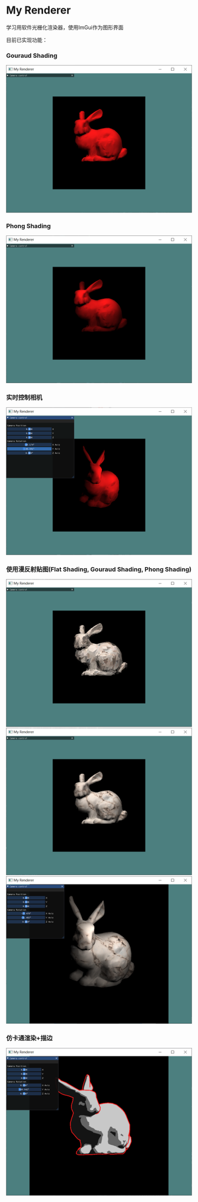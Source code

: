 # My Renderer
学习用软件光栅化渲染器，使用ImGui作为图形界面

目前已实现功能：
### Gouraud Shading
![cam](out/Gouraud.png)
### Phong Shading
![cam](out/Phong.png)
### 实时控制相机
![cam](out/cam.png)
### 使用漫反射贴图(Flat Shading, Gouraud Shading, Phong Shading)
![cam](out/Flat+Texture.png)
![cam](out/Gouraud+Tex.png)
![cam](out/Phong+Tex.png)
### 仿卡通渲染+描边
![cam](out/Toon+Outline.png)

